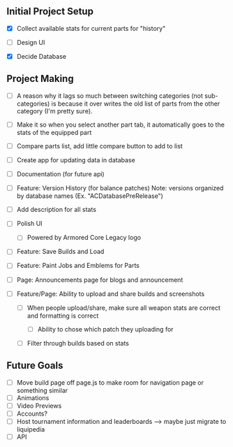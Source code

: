 ## Initial Project Setup
- [x] Collect available stats for current parts for "history"
- [ ] Design UI
- [x] Decide Database


## Project Making
- [ ] A reason why it lags so much between switching categories (not sub-categories) is because it over writes the old list of parts from the other category (I'm pretty sure). 

- [ ] Make it so when you select another part tab, it automatically goes to the stats of the equipped part

- [ ] Compare parts list, add little compare button to add to list

- [ ] Create app for updating data in database

- [ ] Documentation (for future api)

- [ ] Feature: Version History (for balance patches)
Note: versions organized by database names (Ex. "ACDatabasePreRelease") 

- [ ] Add description for all stats

- [ ] Polish UI
    - [ ] Powered by Armored Core Legacy logo

- [ ] Feature: Save Builds and Load

- [ ] Feature: Paint Jobs and Emblems for Parts

- [ ] Page: Announcements page for blogs and announcement

- [ ] Feature/Page: Ability to upload and share builds and screenshots
    - [ ] When people upload/share, make sure all weapon stats are correct and formatting is correct
        - [ ] Ability to chose which patch they uploading for
    - [ ] Filter through builds based on stats


## Future Goals
- [ ] Move build page off page.js to make room for navigation page or something similar
- [ ] Animations
- [ ] Video Previews
- [ ] Accounts?
- [ ] Host tournament information and leaderboards --> maybe just migrate to liquipedia
- [ ] API